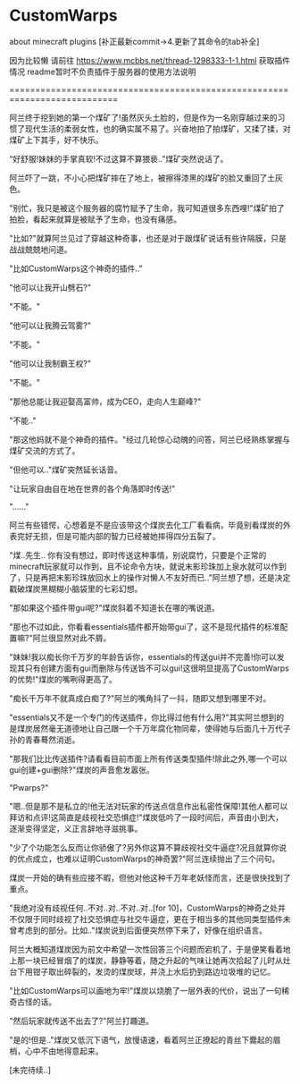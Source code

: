 # CustomWarps
about minecraft plugins
[补正最新commit->4.更新了其命令的tab补全]

因为比较懒 请前往 https://www.mcbbs.net/thread-1298333-1-1.html 获取插件情况
readme暂时不负责插件于服务器的使用方法说明

===========================================================================

阿兰终于挖到她的第一个煤矿了!虽然灰头土脸的，但是作为一名刚穿越过来的习惯了现代生活的柔弱女性，也的确实属不易了。兴奋地拍了拍煤矿，又揉了揉，对煤矿上下其手，好不快乐。

“好舒服!妹妹的手掌真软!不过这算不算猥亵..”煤矿突然说话了。

阿兰吓了一跳，不小心把煤矿摔在了地上，被擦得漆黑的煤矿的脸又重回了土灰色。

"别忙，我只是被这个服务器的腐竹赋予了生命，我可知道很多东西哩!"煤矿拍了拍脸，看起来就算是被赋予了生命，也没有痛感。

"比如?"就算阿兰见过了穿越这种奇事，也还是对于跟煤矿说话有些许隔膜，只是战战兢兢地问道。

"比如CustomWarps这个神奇的插件.."

"他可以让我开山劈石?"

"不能。"

"他可以让我腾云驾雾?"

"不能。"

"他可以让我制霸王权?"

"不能。"

"那他总能让我迎娶高富帅，成为CEO，走向人生巅峰?"

"不能.."

"那这他妈就不是个神奇的插件。"经过几轮惊心动魄的问答，阿兰已经熟练掌握与煤矿交流的方式了。

"但他可以.."煤矿突然延长话音。

"让玩家自由自在地在世界的各个角落即时传送!"

"......"

阿兰有些错愕，心想着是不是应该带这个煤炭去化工厂看看病，毕竟别看煤炭的外表完好无损，但是可能内部的智力已经被她摔得四分五裂了。

"煤..先生.. 你有没有想过，即时传送这种事情，别说腐竹，只要是个正常的minecraft玩家就可以作到，且不论命令方块，就说末影珍珠加上泉水就可以作到了，只是再把末影珍珠放回水上的操作对懒人不友好而已.."阿兰想了想，还是决定戳破煤炭黑糊糊小脑袋里的七彩幻想。

"那如果这个插件带gui呢?"煤炭斜着不知道长在哪的嘴说道。

"那也不过如此，你看看essentials插件都开始带gui了，这不是现代插件的标准配置嘛?"阿兰很显然对此不屑。

"妹妹!我以痴长你千万岁的年龄告诉你，essentials的传送gui并不完善!你可以发现其只有创建方面有gui而删除与传送皆不可以gui!这很明显提高了CustomWarps的优势!"煤炭的嘴咧得更高了。

"痴长千万年不就真成白痴了?"阿兰的嘴角抖了一抖，随即又想到哪里不对。

"essentials又不是一个专门的传送插件，你比得过他有什么用?"其实阿兰想到的是煤炭居然毫无道德地让自己跟一个千万年腐化物同辈，使得她与后面几十万代子孙的青春蓦然消逝。

"那我们比比传送插件?请看看目前市面上所有传送类型插件!除此之外,哪一个可以gui创建+gui删除?"煤炭的声音愈发嚣张。

"Pwarps?"

"嗯..但是那不是私立的!他无法对玩家的传送点信息作出私密性保障!其他人都可以拜访和点评!这简直是歧视社交恐惧症!"煤炭低吟了一段时间后，声音由小到大，逐渐变得坚定，义正言辞地寻滋挑事。

"少了个功能怎么反而让你骄傲了?另外你这算不算歧视社交牛逼症?况且就算你说的优点成立，也难以证明CustomWarps的神奇罢?"阿兰连续抛出了三个问句。

煤炭一开始的确有些应接不暇，但他对他这种千万年老妖怪而言，还是很快找到了重点。

"我绝对没有歧视任何..不对..对..不对..对..[for 10]，CustomWarps的神奇之处并不仅限于同时歧视了社交恐惧症与社交牛逼症，更在于相当多的其他同类型插件未曾考虑到的部分。比如.."煤炭说到后面便突然停下来了，好像在组织语言。

阿兰大概知道煤炭因为前文中希望一次性回答三个问题而宕机了，于是便笑看着地上那一块已经冒烟了的煤炭，静静等着，随之升起的气味让她再次拾起了儿时从灶台下用钳子取出碎裂的，发烫的煤炭球，并浇上水后扔到路边垃圾堆的记忆。

"比如CustomWarps可以画地为牢!"煤炭以烧脆了一层外表的代价，说出了一句稀奇古怪的话。

"然后玩家就传送不出去了?"阿兰打趣道。

"是的!但是.."煤炭又低沉下语气，放慢语速，看着阿兰正撩起的青丝下爨起的眉梢，心中不由地得意起来。

[未完待续..]
